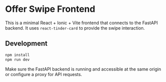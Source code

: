 # Offer Swipe Frontend

This is a minimal React + Ionic + Vite frontend that connects to the FastAPI backend.
It uses `react-tinder-card` to provide the swipe interaction.

## Development

```bash
npm install
npm run dev
```

Make sure the FastAPI backend is running and accessible at the same origin or
configure a proxy for API requests.
